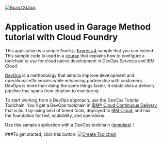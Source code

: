 [![Board Status](https://dev.azure.com/elyestaleb/50314974-4cfd-4dc7-853b-baac460d8733/5e93e71b-bac8-4188-bbdb-e819cb348cb6/_apis/work/boardbadge/93f7a727-a289-4b61-b6a8-d789b5b622f4)](https://dev.azure.com/elyestaleb/50314974-4cfd-4dc7-853b-baac460d8733/_boards/board/t/5e93e71b-bac8-4188-bbdb-e819cb348cb6/Microsoft.RequirementCategory)
# Application used in Garage Method tutorial with Cloud Foundry

This application is a simple Node.js [Express 4](http://expressjs.com/) sample that you can extend. This sample code is used in a [course](https://www.ibm.com/cloud/garage/content/course/garage-method-for-cloud-advocate) that explains how to configure a toolchain to use for cloud native development in DevOps Services and IBM Cloud. 

[DevOps](https://en.wikipedia.org/wiki/DevOps) is a methodology that aims to improve development and operational efficiencies while enhancing partnership with customers. DevOps is more than doing the same things faster; it establishes a delivery pipeline that spans from ideation to monitoring.  

To start working from a DevOps approach, use the DevOps Tutorial Toolchain. You'll get a DevOps toolchain in [IBM&reg; Cloud Continuous Delivery](https://cloud.ibm.com/devops) that is built by using best of breed tools, deployed to [IBM Cloud](https://cloud.ibm.com), and has the foundation for test, scalability, and operations.

Use this sample application with a DevOps toolchain ([template](https://github.com/open-toolchain/cloud-native-toolchain-tutorial)) !

###To get started, click this button:
[![Create Toolchain](https://cloud.ibm.com/devops/graphics/create_toolchain_button.png)](https://cloud.ibm.com/devops/setup/deploy?repository=https://github.com/open-toolchain/cloud-native-toolchain-tutorial)
